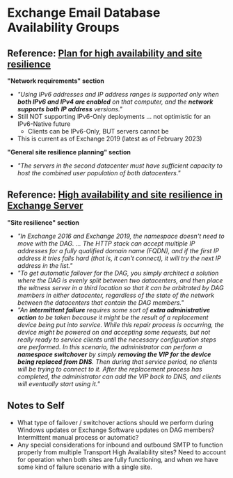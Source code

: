 # Exchange Email Database Availability Groups

## Reference: [Plan for high availability and site resilience][1]

**"Network requirements" section**

* *"Using IPv6 addresses and IP address ranges is supported only when **both IPv6 and IPv4 are enabled** on that computer, and the **network supports both IP address** versions."*
* Still NOT supporting IPv6-Only deployments ... not optimistic for an IPv6-Native future
  * Clients can be IPv6-Only, BUT servers cannot be
* This is current as of Exchange 2019 (latest as of February 2023)

**"General site resilience planning" section**

* *"The servers in the second datacenter must have sufficient capacity to host the combined user population of both datacenters."*

## Reference: [High availability and site resilience in Exchange Server][2]

**"Site resilience" section**

* *"In Exchange 2016 and Exchange 2019, the namespace doesn't need to move with the DAG. ... The HTTP stack can accept multiple IP addresses for a fully qualified domain name (FQDN), and if the first IP address it tries fails hard (that is, it can't connect), it will try the next IP address in the list."*
* *"To get automatic failover for the DAG, you simply architect a solution where the DAG is evenly split between two datacenters, and then place the witness server in a third location so that it can be arbitrated by DAG members in either datacenter, regardless of the state of the network between the datacenters that contain the DAG members."*
* *"An **intermittent failure** requires some sort of **extra administrative action** to be taken because it might be the result of a replacement device being put into service. While this repair process is occurring, the device might be powered on and accepting some requests, but not really ready to service clients until the necessary configuration steps are performed. In this scenario, the administrator can perform a **namespace switchover** by simply **removing the VIP for the device being replaced from DNS**. Then during that service period, no clients will be trying to connect to it. After the replacement process has completed, the administrator can add the VIP back to DNS, and clients will eventually start using it."*

## Notes to Self

* What type of failover / switchover actions should we perform during Windows updates or Exchange Software updates on DAG members? Intermittent manual process or automatic?
* Any special considerations for inbound and outbound SMTP to function properly from multiple Transport High Availability sites? Need to account for operation when both sites are fully functioning, and when we have some kind of failure scenario with a single site.

[1]: https://learn.microsoft.com/en-us/exchange/high-availability/plan-ha
[2]: https://learn.microsoft.com/en-us/exchange/high-availability/high-availability

